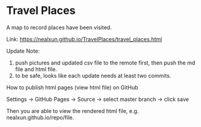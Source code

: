 # Travel Places
A map to record places have been visited.

Link: https://nealxun.github.io/TravelPlaces/travel_places.html

Update Note:
1. push pictures and updated csv file to the remote first, then push the md file and html file.
2. to be safe, looks like each update needs at least two commits.

How to publish html pages (view html file) on GitHub

Settings -> GitHub Pages -> Source -> select master branch -> click save

Then you are able to view the rendered html file, e.g. nealxun.github.io/repo/file.
